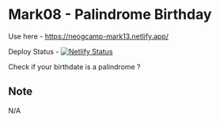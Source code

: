 # Mark08 - Palindrome Birthday
Use here - https://neogcamp-mark13.netlify.app/

Deploy Status - [![Netlify Status](https://api.netlify.com/api/v1/badges/2c67d49a-871f-4db5-b4ee-5ab5bc3ecbf9/deploy-status)](https://app.netlify.com/sites/neogcamp-mark13/deploys)

Check if your birthdate is a palindrome ?
## Note
N/A
